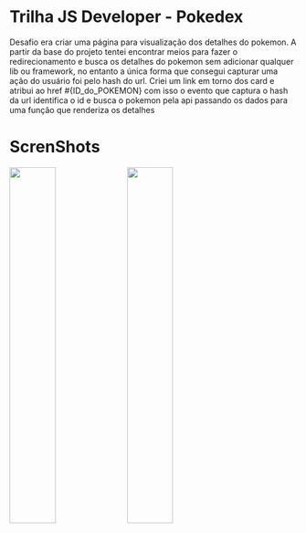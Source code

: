 # Trilha JS Developer - Pokedex

Desafio era criar uma página para visualização dos detalhes do pokemon. A partir da base do projeto tentei encontrar meios para fazer o redirecionamento e busca os detalhes do pokemon sem adicionar qualquer lib ou framework, no entanto a única forma que consegui capturar uma ação do usuário foi pelo hash do url. 
Criei um link em torno dos card e atribui ao href #{ID_do_POKEMON} com isso o evento que captura o hash da url identifica o id e busca o pokemon pela api passando os dados para uma função que renderiza os detalhes

# ScrenShots

<div>
<img src="https://user-images.githubusercontent.com/97841160/230638099-4adf1ffc-1aa9-4c1e-ad20-a3ceadd9fe8e.png" width="40%" />
<img src="https://user-images.githubusercontent.com/97841160/230638103-24e5410b-ebea-4a01-8375-2f8a529ca22c.png" width="40%" />
</div>
